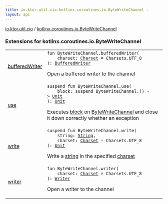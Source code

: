 ```yaml
---
title: io.ktor.util.cio.kotlinx.coroutines.io.ByteWriteChannel - 
layout: api
---
```


<div class='api-docs-breadcrumbs'><a href="../index.html">io.ktor.util.cio</a> / <a href="./index.html">kotlinx.coroutines.io.ByteWriteChannel</a></div>

### Extensions for kotlinx.coroutines.io.ByteWriteChannel

<table class="api-docs-table">
<tbody>
<tr>
<td markdown="1">

<a href="buffered-writer.html">bufferedWriter</a>


</td>
<td markdown="1">
<div class="signature"><code><span class="keyword">fun </span><span class="identifier">ByteWriteChannel</span><span class="symbol">.</span><span class="identifier">bufferedWriter</span><span class="symbol">(</span><br/>&nbsp;&nbsp;&nbsp;&nbsp;<span class="parameterName" id="io.ktor.util.cio$bufferedWriter(kotlinx.coroutines.io.ByteWriteChannel, java.nio.charset.Charset)/charset">charset</span><span class="symbol">:</span>&nbsp;<a href="http://docs.oracle.com/javase/6/docs/api/java/nio/charset/Charset.html"><span class="identifier">Charset</span></a>&nbsp;<span class="symbol">=</span>&nbsp;Charsets.UTF_8<br/><span class="symbol">)</span><span class="symbol">: </span><a href="http://docs.oracle.com/javase/6/docs/api/java/io/BufferedWriter.html"><span class="identifier">BufferedWriter</span></a></code></div>

Open a buffered writer to the channel


</td>
</tr>
<tr>
<td markdown="1">

<a href="use.html">use</a>


</td>
<td markdown="1">
<div class="signature"><code><span class="keyword">suspend</span> <span class="keyword">fun </span><span class="identifier">ByteWriteChannel</span><span class="symbol">.</span><span class="identifier">use</span><span class="symbol">(</span><br/>&nbsp;&nbsp;&nbsp;&nbsp;<span class="parameterName" id="io.ktor.util.cio$use(kotlinx.coroutines.io.ByteWriteChannel, kotlin.SuspendFunction1((kotlinx.coroutines.io.ByteWriteChannel, kotlin.Unit)))/block">block</span><span class="symbol">:</span>&nbsp;<span class="keyword">suspend </span><span class="identifier">ByteWriteChannel</span><span class="symbol">.</span><span class="symbol">(</span><span class="symbol">)</span>&nbsp;<span class="symbol">-&gt;</span>&nbsp;<a href="https://kotlinlang.org/api/latest/jvm/stdlib/kotlin/-unit/index.html"><span class="identifier">Unit</span></a><br/><span class="symbol">)</span><span class="symbol">: </span><a href="https://kotlinlang.org/api/latest/jvm/stdlib/kotlin/-unit/index.html"><span class="identifier">Unit</span></a></code></div>

Executes <a href="use.html#io.ktor.util.cio$use(kotlinx.coroutines.io.ByteWriteChannel, kotlin.SuspendFunction1((kotlinx.coroutines.io.ByteWriteChannel, kotlin.Unit)))/block">block</a> on <a href="#">ByteWriteChannel</a> and close it down correctly whether an exception


</td>
</tr>
<tr>
<td markdown="1">

<a href="write.html">write</a>


</td>
<td markdown="1">
<div class="signature"><code><span class="keyword">suspend</span> <span class="keyword">fun </span><span class="identifier">ByteWriteChannel</span><span class="symbol">.</span><span class="identifier">write</span><span class="symbol">(</span><br/>&nbsp;&nbsp;&nbsp;&nbsp;<span class="parameterName" id="io.ktor.util.cio$write(kotlinx.coroutines.io.ByteWriteChannel, kotlin.String, java.nio.charset.Charset)/string">string</span><span class="symbol">:</span>&nbsp;<a href="https://kotlinlang.org/api/latest/jvm/stdlib/kotlin/-string/index.html"><span class="identifier">String</span></a><span class="symbol">, </span><br/>&nbsp;&nbsp;&nbsp;&nbsp;<span class="parameterName" id="io.ktor.util.cio$write(kotlinx.coroutines.io.ByteWriteChannel, kotlin.String, java.nio.charset.Charset)/charset">charset</span><span class="symbol">:</span>&nbsp;<a href="http://docs.oracle.com/javase/6/docs/api/java/nio/charset/Charset.html"><span class="identifier">Charset</span></a>&nbsp;<span class="symbol">=</span>&nbsp;Charsets.UTF_8<br/><span class="symbol">)</span><span class="symbol">: </span><a href="https://kotlinlang.org/api/latest/jvm/stdlib/kotlin/-unit/index.html"><span class="identifier">Unit</span></a></code></div>

Write a <a href="write.html#io.ktor.util.cio$write(kotlinx.coroutines.io.ByteWriteChannel, kotlin.String, java.nio.charset.Charset)/string">string</a> in the specified <a href="write.html#io.ktor.util.cio$write(kotlinx.coroutines.io.ByteWriteChannel, kotlin.String, java.nio.charset.Charset)/charset">charset</a>


</td>
</tr>
<tr>
<td markdown="1">

<a href="writer.html">writer</a>


</td>
<td markdown="1">
<div class="signature"><code><span class="keyword">fun </span><span class="identifier">ByteWriteChannel</span><span class="symbol">.</span><span class="identifier">writer</span><span class="symbol">(</span><br/>&nbsp;&nbsp;&nbsp;&nbsp;<span class="parameterName" id="io.ktor.util.cio$writer(kotlinx.coroutines.io.ByteWriteChannel, java.nio.charset.Charset)/charset">charset</span><span class="symbol">:</span>&nbsp;<a href="http://docs.oracle.com/javase/6/docs/api/java/nio/charset/Charset.html"><span class="identifier">Charset</span></a>&nbsp;<span class="symbol">=</span>&nbsp;Charsets.UTF_8<br/><span class="symbol">)</span><span class="symbol">: </span><a href="http://docs.oracle.com/javase/6/docs/api/java/io/Writer.html"><span class="identifier">Writer</span></a></code></div>

Open a writer to the channel


</td>
</tr>
</tbody>
</table>
